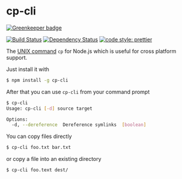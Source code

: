 # cp-cli

[![Greenkeeper badge](https://badges.greenkeeper.io/screendriver/cp-cli.svg)](https://greenkeeper.io/)

[![Build Status](https://travis-ci.org/screendriver/cp-cli.svg?branch=master)](https://travis-ci.org/screendriver/cp-cli)
[![Dependency Status](https://david-dm.org/screendriver/cp-cli.svg)](https://david-dm.org/screendriver/cp-cli)
[![code style: prettier](https://img.shields.io/badge/code_style-prettier-ff69b4.svg?style=flat-square)](https://github.com/prettier/prettier)

The [UNIX command](https://en.wikipedia.org/wiki/Cp_(Unix)) `cp` for Node.js
which is useful for cross platform support.

Just install it with

```sh
$ npm install -g cp-cli
```

After that you can use `cp-cli` from your command prompt

```sh
$ cp-cli
Usage: cp-cli [-d] source target

Options:
  -d, --dereference  Dereference symlinks  [boolean]
```

You can copy files directly

```sh
$ cp-cli foo.txt bar.txt
```

or copy a file into an existing directory

```sh
$ cp-cli foo.text dest/
```
